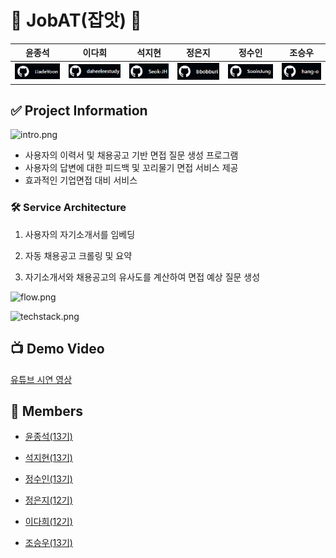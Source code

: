 # 🦈 JobAT(잡앗) 🦈
| 윤종석 | 이다희 | 석지현 | 정은지 | 정수인 | 조승우 |
|:---:|:---:|:---:|:---:|:---:|:---:|
|[![git1.png](github_image%2Fgit1.png)](https://github.com/JJadeYoon)|[![git2.png](github_image%2Fgit2.png)](https://github.com/daheeleestudy)|[![git3.png](github_image%2Fgit3.png)](https://github.com/Seok-JH)|[![git4.png](github_image%2Fgit4.png)](https://github.com/bbobburi)|[![git5.png](github_image%2Fgit5.png)](https://github.com/SooinJung)|[![git6.png](github_image%2Fgit6.png)](https://github.com/hang-o)|

## ✅ Project Information

![intro.png](MD_images%2Fintro.png)

- 사용자의 이력서 및 채용공고 기반 면접 질문 생성 프로그램
- 사용자의 답변에 대한 피드백 및 꼬리물기 면접 서비스 제공
- 효과적인 기업면접 대비 서비스

### 🛠️ Service Architecture

1. 사용자의 자기소개서를 임베딩

2. 자동 채용공고 크롤링 및 요약

3. 자기소개서와 채용공고의 유사도를 계산하여 면접 예상 질문 생성

![flow.png](MD_images%2Fflow.png)

![techstack.png](MD_images%2Ftechstack.png)

## 📺 Demo Video

[유튜브 시연 영상](https://youtu.be/_OWhFOPmMwI)

## 🤼 Members

- [윤종석(13기)](https://github.com/JJadeYoon)

- [석지현(13기)](https://github.com/Seok-JH)

- [정수인(13기)](https://github.com/SooinJung)

- [정은지(12기)](https://github.com/bbobburi)

- [이다희(12기)](https://github.com/daheeleestudy)

- [조승우(13기)](https://github.com/hang-o)

